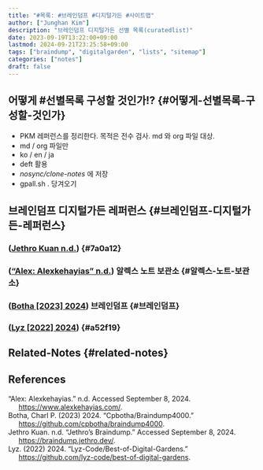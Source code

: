 ```yaml
---
title: "#목록: #브레인덤프 #디지털가든 #사이트맵"
author: ["Junghan Kim"]
description: "브레인덤프 디지털가든 선별 목록(curatedlist)"
date: 2023-09-19T13:22:00+09:00
lastmod: 2024-09-21T23:25:58+09:00
tags: ["braindump", "digitalgarden", "lists", "sitemap"]
categories: ["notes"]
draft: false
---
```


## 어떻게 #선별목록 구성할 것인가!? {#어떻게-선별목록-구성할-것인가}



-   PKM 레퍼런스를 정리한다. 목적은 전수 검사. md 와 org 파일 대상.
-   md / org 파일만
-   ko / en / ja
-   deft 활용
-   _nosync/clone-notes_ 에 저장
-   gpall.sh . 당겨오기


## 브레인덤프 디지털가든 레퍼런스 {#브레인덤프-디지털가든-레퍼런스}


### (<a href="#citeproc_bib_item_3">Jethro Kuan n.d.</a>) {#7a0a12}


### (<a href="#citeproc_bib_item_1">“Alex: Alexkehayias” n.d.</a>) 알렉스 노트 보관소 {#알렉스-노트-보관소}


### (<a href="#citeproc_bib_item_2">Botha [2023] 2024</a>) 브레인덤프 {#브레인덤프}


### (<a href="#citeproc_bib_item_4">Lyz [2022] 2024</a>) {#a52f19}


## Related-Notes {#related-notes}

## References

<style>.csl-entry{text-indent: -1.5em; margin-left: 1.5em;}</style><div class="csl-bib-body">
  <div class="csl-entry"><a id="citeproc_bib_item_1"></a>“Alex: Alexkehayias.” n.d. Accessed September 8, 2024. <a href="https://www.alexkehayias.com/">https://www.alexkehayias.com/</a>.</div>
  <div class="csl-entry"><a id="citeproc_bib_item_2"></a>Botha, Charl P. (2023) 2024. “Cpbotha/Braindump4000.” <a href="https://github.com/cpbotha/braindump4000">https://github.com/cpbotha/braindump4000</a>.</div>
  <div class="csl-entry"><a id="citeproc_bib_item_3"></a>Jethro Kuan. n.d. “Jethro’s Braindump.” Accessed September 8, 2024. <a href="https://braindump.jethro.dev/">https://braindump.jethro.dev/</a>.</div>
  <div class="csl-entry"><a id="citeproc_bib_item_4"></a>Lyz. (2022) 2024. “Lyz-Code/Best-of-Digital-Gardens.” <a href="https://github.com/lyz-code/best-of-digital-gardens">https://github.com/lyz-code/best-of-digital-gardens</a>.</div>
</div>

